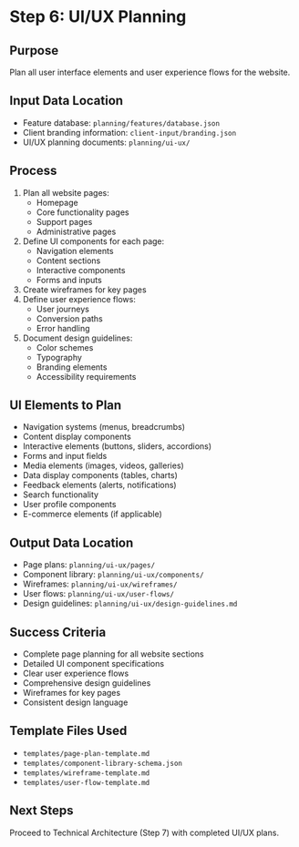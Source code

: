 # Step 6: UI/UX Planning

## Purpose
Plan all user interface elements and user experience flows for the website.

## Input Data Location
- Feature database: `planning/features/database.json`
- Client branding information: `client-input/branding.json`
- UI/UX planning documents: `planning/ui-ux/`

## Process
1. Plan all website pages:
   - Homepage
   - Core functionality pages
   - Support pages
   - Administrative pages
2. Define UI components for each page:
   - Navigation elements
   - Content sections
   - Interactive components
   - Forms and inputs
3. Create wireframes for key pages
4. Define user experience flows:
   - User journeys
   - Conversion paths
   - Error handling
5. Document design guidelines:
   - Color schemes
   - Typography
   - Branding elements
   - Accessibility requirements

## UI Elements to Plan
- Navigation systems (menus, breadcrumbs)
- Content display components
- Interactive elements (buttons, sliders, accordions)
- Forms and input fields
- Media elements (images, videos, galleries)
- Data display components (tables, charts)
- Feedback elements (alerts, notifications)
- Search functionality
- User profile components
- E-commerce elements (if applicable)

## Output Data Location
- Page plans: `planning/ui-ux/pages/`
- Component library: `planning/ui-ux/components/`
- Wireframes: `planning/ui-ux/wireframes/`
- User flows: `planning/ui-ux/user-flows/`
- Design guidelines: `planning/ui-ux/design-guidelines.md`

## Success Criteria
- Complete page planning for all website sections
- Detailed UI component specifications
- Clear user experience flows
- Comprehensive design guidelines
- Wireframes for key pages
- Consistent design language

## Template Files Used
- `templates/page-plan-template.md`
- `templates/component-library-schema.json`
- `templates/wireframe-template.md`
- `templates/user-flow-template.md`

## Next Steps
Proceed to Technical Architecture (Step 7) with completed UI/UX plans.